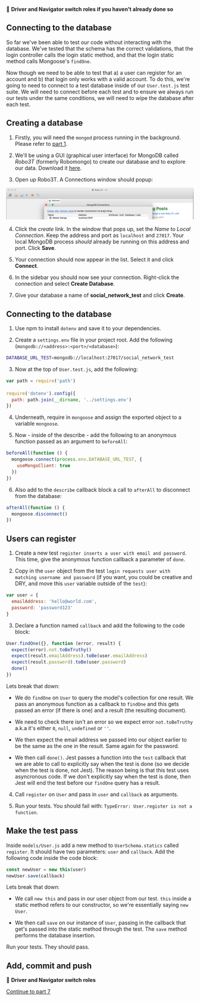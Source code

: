 :twisted_rightwards_arrows: **Driver and Navigator switch roles if you haven't already done so**

## Connecting to the database

So far we've been able to test our code without interacting with the database. We've tested that the schema has the correct validations, that the login controller calls the login static method, and that the login static method calls Mongoose's `findOne`.

Now though we need to be able to test that a) a user can register for an account and b) that login only works with a valid account. To do this, we're going to need to connect to a test database inside of our `User.test.js` test suite. We will need to connect before each test and to ensure we always run our tests under the same conditions, we will need to wipe the database after each test.

## Creating a database

1. Firstly, you will need the `mongod` process running in the background. Please refer to [part 1](lesson1_part1.md).

2. We'll be using a GUI (graphical user interface) for MongoDB called *Robo3T* (formerly Robomongo) to create our database and to explore our data. Download it [here](https://robomongo.org/).

3. Open up Robo3T. A Connections window should popup:

![Robo3T: MongoDB Connections](images/robo3t_connect.png)

4. Click the *create* link. In the window that pops up, set the *Name* to *Local Connection*. Keep the address and port as `localhost` and `27017`. Your local MongoDB process *should* already be running on this address and port. Click **Save**.

5. Your connection should now appear in the list. Select it and click **Connect**. 

6. In the sidebar you should now see your connection. Right-click the connection and select **Create Database**. 

7. Give your database a name of **social_network_test** and click **Create**.

## Connecting to the database

1. Use npm to install `dotenv` and save it to your dependencies.

2. Create a `settings.env` file in your project root. Add the following (`mongodb://<address>:<port>/<database>`):

```bash
DATABASE_URL_TEST=mongodb://localhost:27017/social_network_test
```

3. Now at the top of `User.test.js`, add the following:

```js
var path = require('path')

require('dotenv').config({
  path: path.join(__dirname, '../settings.env')
})
```

4. Underneath, require in `mongoose` and assign the exported object to a variable `mongoose`.

5. Now - inside of the describe - add the following to an anonymous function passed as an argument to `beforeAll`:

```js
beforeAll(function () {
  mongoose.connect(process.env.DATABASE_URL_TEST, {
    useMongoClient: true
  })
})
```

6. Also add to the `describe` callback block a call to `afterAll` to disconnect from the database:

```js
afterAll(function () {
  mongoose.disconnect()
})
```

## Users can register

1. Create a new test `register inserts a user with email and password`. This time, give the anonymous function callback a parameter of `done`.

2. Copy in the `user` object from the test `login requests user with matching username and password` (if you want, you could be creative and DRY, and move this `user` variable outside of the `test`):

```js
var user = {
  emailAddress: 'hello@world.com',
  password: 'password123'
}
```

3. Declare a function named `callback` and add the following to the code block:

```js
User.findOne({}, function (error, result) {
  expect(error).not.toBeTruthy()
  expect(result.emailAddress).toBe(user.emailAddress)
  expect(result.password).toBe(user.password)
  done()
})
```

Lets break that down:

* We do `findOne` on `User` to query the model's collection for one result. We pass an anonymous function as a callback to `findOne` and this gets passed an error (if there is one) and a result (the resulting document).

* We need to check there isn't an error so we expect error `not.toBeTruthy` a.k.a it's either `0`, `null`, `undefined` or `''`.

* We then expect the email address we passed into our object earlier to be the same as the one in the result. Same again for the password.

* We then call `done()`. Jest passes a function into the `test` callback that we are able to call to explicitly say when the test is done (so we decide when the test is done, not Jest). The reason being is that this test uses asyncronous code. If we don't explicitly say when the test is done, then Jest will end the test before our `findOne` query has a result.

4. Call `register` on `User` and pass in `user` and `callback` as arguments.

5. Run your tests. You should fail with: `TypeError: User.register is not a function`.

## Make the test pass

Inside `models/User.js` add a new method to `UserSchema.statics` called `register`. It should have two parameters: `user` and `callback`. Add the following code inside the code block:

```js
const newUser = new this(user)
newUser.save(callback)
```

Lets break that down:

* We call `new this` and pass in our user object from our test. `this` inside a static method refers to our constructor, so we're essentially saying `new User`.

* We then call `save` on our instance of `User`, passing in the callback that get's passed into the static method through the test. The `save` method performs the database insertion.

Run your tests. They should pass.

## Add, commit and push

:twisted_rightwards_arrows: **Driver and Navigator switch roles**

[Continue to part 7](lesson1_part7.md)